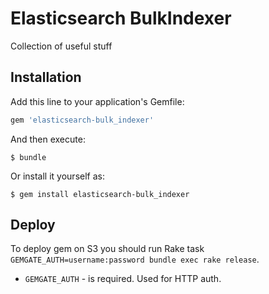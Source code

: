 # Elasticsearch BulkIndexer

Collection of useful stuff

## Installation

Add this line to your application's Gemfile:

```ruby
gem 'elasticsearch-bulk_indexer'
```

And then execute:

    $ bundle

Or install it yourself as:

    $ gem install elasticsearch-bulk_indexer

## Deploy

To deploy gem on S3 you should run Rake task `GEMGATE_AUTH=username:password bundle exec rake release`.

- `GEMGATE_AUTH` - is required. Used for HTTP auth.
